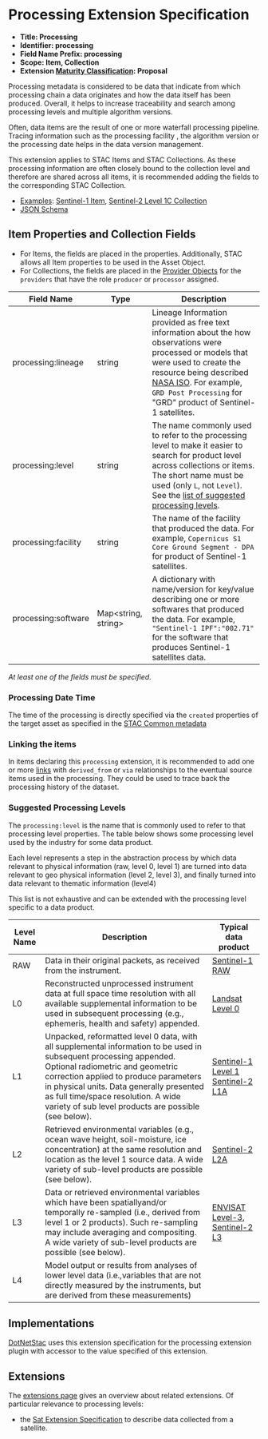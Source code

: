 # Processing Extension Specification

- **Title: Processing**
- **Identifier: processing**
- **Field Name Prefix: processing**
- **Scope: Item, Collection**
- **Extension [Maturity Classification](../README.md#extension-maturity): Proposal**

Processing metadata is considered to be data that indicate from which processing chain a data originates and how the data itself has been produced. Overall, it helps to increase traceability and search among processing levels and multiple algorithm versions.

Often, data items are the result of one or more waterfall processing pipeline. Tracing information such as the processing facility , the algorithm version or the processing date helps in the data version management.

This extension applies to STAC Items and STAC Collections. As these processing information are often closely bound to the collection level and therefore are shared across all items, it is recommended adding the fields to the corresponding STAC Collection.

- [Examples](examples/): [Sentinel-1 Item](examples/sentinel1-item.json),  [Sentinel-2 Level 1C Collection](examples/sentinel2-collection.json)
- [JSON Schema](json-schema/schema.json)

## Item Properties and Collection Fields

* For Items, the fields are placed in the properties. Additionally, STAC allows all Item properties to be used in the Asset Object.
* For Collections, the fields are placed in the [Provider Objects](../../collection-spec/collection-spec.md#Provider-Object) for the `providers` that have the role `producer` or `processor` assigned.

| Field Name              | Type                | Description |
| ----------------------- | ------------------- | ----------- |
| processing:lineage      | string              | Lineage Information provided as free text information about the how observations were processed or models that were used to create the resource being described [NASA ISO](https://wiki.earthdata.nasa.gov/display/NASAISO/Lineage+Information). For example, `GRD Post Processing` for "GRD" product of Sentinel-1 satellites. |
| processing:level        | string              | The name commonly used to refer to the processing level to make it easier to search for product level across collections or items. The short name must be used (only `L`, not `Level`). See the [list of suggested processing levels](#suggested-processing-levels). |
| processing:facility     | string              | The name of the facility that produced the data. For example, `Copernicus S1 Core Ground Segment - DPA` for product of Sentinel-1 satellites. |
| processing:software     | Map<string, string> | A dictionary with name/version for key/value describing one or more softwares that produced the data. For example, `"Sentinel-1 IPF":"002.71"` for the software that produces Sentinel-1 satellites data. |

*At least one of the fields must be specified.*

### Processing Date Time

The time of the processing is directly specified via the `created` properties of the target asset as specified in the [STAC Common metadata](https://github.com/radiantearth/stac-spec/blob/master/item-spec/common-metadata.md#date-and-time)

### Linking the items

In items declaring this `processing` extension, it is recommended to add one or more [links](../../item-spec/item-spec.md#relation-types) with `derived_from` or `via` relationships to the eventual source items used in the processing. They could be used to trace back the processing history of the dataset.

### Suggested Processing Levels

The `processing:level` is the name that is commonly used to refer to that processing level properties. The table below shows some processing level used by the industry for some data product.

Each level represents a step in the abstraction process by which data relevant to physical information (raw, level 0, level 1) are turned into data relevant to geo physical information (level 2, level 3), and finally turned into data relevant to thematic information (level4)

This list is not exhaustive and can be extended with the processing level specific to a data product.

| Level Name | Description | Typical data product |
| ---------- | ----------- | -------------------- |
| RAW        | Data in their original packets, as received from the instrument. | [Sentinel-1 RAW](https://sentinel.esa.int/web/sentinel/technical-guides/sentinel-1-sar/products-algorithms/level-0-products/raw) |
| L0         | Reconstructed unprocessed instrument data at full space time resolution with all available supplemental information to be used in subsequent processing (e.g., ephemeris, health and safety) appended. | [Landsat Level 0](https://www.usgs.gov/media/files/landsat-8-level-0-reformatted-data-format-control-book)  |
| L1         | Unpacked, reformatted level 0 data, with all supplemental information to be used in subsequent processing appended. Optional radiometric and geometric correction applied to produce parameters in physical units. Data generally presented as full time/space resolution. A wide variety of sub level products are possible (see below). | [Sentinel-1 Level 1](https://sentinel.esa.int/web/sentinel/user-guides/sentinel-1-sar/product-types-processing-levels/level-1) [Sentinel-2 L1A](https://sentinel.esa.int/web/sentinel/user-guides/sentinel-2-msi/product-types/level-1a) |
| L2          | Retrieved environmental variables (e.g., ocean wave height, soil-moisture, ice concentration) at the same resolution and location as the level 1 source data. A wide variety of sub-level products are possible (see below). | [Sentinel-2 L2A](https://earth.esa.int/web/sentinel/technical-guides/sentinel-2-msi/level-2a-processing) |
| L3          | Data or retrieved environmental variables which have been spatiallyand/or temporally re-sampled (i.e., derived from level 1 or 2 products). Such re-sampling may include averaging and compositing.  A wide variety of sub-level products are possible (see below). | [ENVISAT Level-3](http://envisat.esa.int/level3/), [Sentinel-2 L3](https://s2gm.sentinel-hub.com/) |
| L4          | Model output or results from analyses of lower level data (i.e.,variables that are not directly measured by the instruments, but are derived from these measurements) |  |

## Implementations

[DotNetStac](https://github.com/Terradue/DotNetStac) uses this extension specification for the processing extension plugin with accessor to the value specified of this extension.

## Extensions

The [extensions page](../README.md) gives an overview about related extensions. Of particular relevance to processing levels:

* the [Sat Extension Specification](../sat/README.md) to describe data collected from a satellite.
